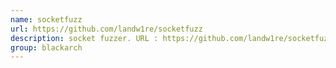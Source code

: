 ```yaml
---
name: socketfuzz
url: https://github.com/landw1re/socketfuzz
description: socket fuzzer. URL : https://github.com/landw1re/socketfuzz Groups : blackarch blackarch-fuzzer
group: blackarch
---
```

